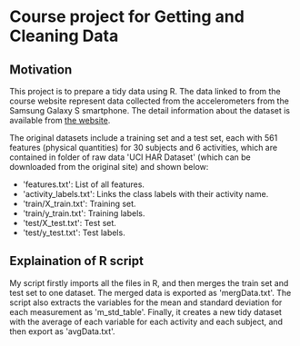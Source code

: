 # Course project for Getting and Cleaning Data

## Motivation
This project is to prepare a tidy data using R. The data linked to from the course website 
represent data collected from the accelerometers from the Samsung Galaxy S smartphone.
The detail information about the dataset is available from [the website](http://archive.ics.uci.edu/ml/datasets/Human+Activity+Recognition+Using+Smartphones/).

The original datasets include a training set and a test set, each with 561 features 
(physical quantities) for 30 subjects and 6 activities, which are contained in folder of raw data
'UCI HAR Dataset' (which can be downloaded from the original site) and shown below:
- 'features.txt': List of all features.
- 'activity_labels.txt': Links the class labels with their activity name.
- 'train/X_train.txt': Training set.
- 'train/y_train.txt': Training labels.
- 'test/X_test.txt': Test set.
- 'test/y_test.txt': Test labels.

## Explaination of R script
My script firstly imports all the files in R, and then merges the train set and test set 
to one dataset. The merged data is exported as 'mergData.txt'. The script also extracts
the variables for the mean and standard deviation for each measurement as 'm_std_table'.
Finally, it creates a new tidy dataset with the average of each variable for each activity 
and each subject, and then export as 'avgData.txt'.
